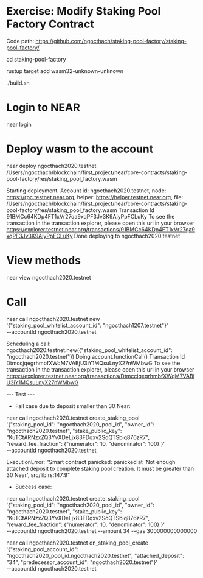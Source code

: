 # Exercise: Modify Staking Pool Factory Contract

Code path: https://github.com/ngocthach/staking-pool-factory/staking-pool-factory/


cd staking-pool-factory

rustup target add wasm32-unknown-unknown

./build.sh


# Login to NEAR
near login

# Deploy wasm to the <accountId> account
near deploy ngocthach2020.testnet /Users/ngocthach/blockchain/first_project/near/core-contracts/staking-pool-factory/res/staking_pool_factory.wasm 

Starting deployment. Account id: ngocthach2020.testnet, node: https://rpc.testnet.near.org, helper: https://helper.testnet.near.org, file: /Users/ngocthach/blockchain/first_project/near/core-contracts/staking-pool-factory/res/staking_pool_factory.wasm
Transaction Id 91BMCc64KDp4FT1xVr27qa9xqPF3Jv3K9AiyPpFCLuKy
To see the transaction in the transaction explorer, please open this url in your browser
https://explorer.testnet.near.org/transactions/91BMCc64KDp4FT1xVr27qa9xqPF3Jv3K9AiyPpFCLuKy
Done deploying to ngocthach2020.testnet


# View methods
near view ngocthach2020.testnet <method-name>

# Call
near call ngocthach2020.testnet new \
'{"staking_pool_whitelist_account_id": "ngocthach1207.testnet"}' \
 --accountId ngocthach2020.testnet


Scheduling a call: ngocthach2020.testnet.new({"staking_pool_whitelist_account_id": "ngocthach2020.testnet"})
Doing account.functionCall()
Transaction Id DtmccjqegrhmbfXWqM7VABjU3iY1MQsuLnyX27nWMbwG
To see the transaction in the transaction explorer, please open this url in your browser
https://explorer.testnet.near.org/transactions/DtmccjqegrhmbfXWqM7VABjU3iY1MQsuLnyX27nWMbwG


--- Test ---
+ Fail case due to deposit smaller than 30 Near:

near call ngocthach2020.testnet create_staking_pool \
'{"staking_pool_id": "ngocthach2020_pool_id", "owner_id": "ngocthach2020.testnet", "stake_public_key": "KuTCtARNzxZQ3YvXDeLjx83FDqxv2SdQTSbiq876zR7", "reward_fee_fraction": {"numerator": 10, "denominator": 100} }' \
 --accountId ngocthach2020.testnet

 ExecutionError: "Smart contract panicked: panicked at 'Not enough attached deposit to complete staking pool creation. It must be greater than 30 Near', src/lib.rs:147:9"


 + Success case: 


near call ngocthach2020.testnet create_staking_pool \
'{"staking_pool_id": "ngocthach2020_pool_id", "owner_id": "ngocthach2020.testnet", "stake_public_key": "KuTCtARNzxZQ3YvXDeLjx83FDqxv2SdQTSbiq876zR7", "reward_fee_fraction": {"numerator": 10, "denominator": 100} }' \
 --accountId ngocthach2020.testnet --amount 34 --gas 300000000000000


near call ngocthach2020.testnet on_staking_pool_create \
'{"staking_pool_account_id": "ngocthach2020_pool_id.ngocthach2020.testnet", "attached_deposit": "34", "predecessor_account_id": "ngocthach2020.testnet"}' \
 --accountId ngocthach2020.testnet








